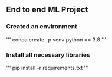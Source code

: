 ## End to end ML Project


### Created an environment
'''
conda create -p venv python == 3.8
'''


### Install all necessary libraries
'''
pip install -r requirements.txt 
'''
